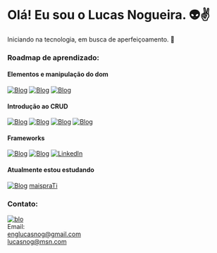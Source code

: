 # Olá! Eu sou o Lucas Nogueira. 👽✌️

Iniciando na tecnologia, em busca de aperfeiçoamento. 🚀
### Roadmap de aprendizado:

#### Elementos e manipulação do dom
[![Blog](https://img.shields.io/badge/HTML-239120?style=for-the-badge&logo=html5&logoColor=white)](https://github.com/lucasnog#)
[![Blog](https://img.shields.io/badge/CSS-239120?&style=for-the-badge&logo=css3&logoColor=white)](https://github.com/lucasnog#)
[![Blog](https://img.shields.io/badge/JavaScript-323330?style=for-the-badge&logo=javascript&logoColor=F7DF1E)](https://github.com/lucasnog#)

#### Introdução ao CRUD

[![Blog](https://img.shields.io/badge/Node.js-43853D?style=for-the-badge&logo=node.js&logoColor=white)](https://github.com/lucasnog#)
[![Blog](https://img.shields.io/badge/TypeScript-007ACC?style=for-the-badge&logo=typescript&logoColor=white)](https://github.com/lucasnog#)
[![Blog](https://img.shields.io/badge/PostgreSQL-316192?style=for-the-badge&logo=postgresql&logoColor=white)](https://github.com/lucasnog#)
[![Blog](https://img.shields.io/badge/MySQL-00000F?style=for-the-badge&logo=mysql&logoColor=white)](https://github.com/lucasnog#)

#### Frameworks

[![Blog](https://img.shields.io/badge/Tailwind_CSS-38B2AC?style=for-the-badge&logo=tailwind-css&logoColor=white)](https://github.com/lucasnog#)
[![Blog](https://img.shields.io/badge/Bootstrap-563D7C?style=for-the-badge&logo=bootstrap&logoColor=white)](https://github.com/lucasnog)
[![LinkedIn](https://img.shields.io/badge/LinkedIn-0077B5?style=for-the-badge&logo=linkedin&logoColor=white)](https://www.linkedin.com/in/luc4snog)



#### Atualmente estou estudando

[![Blog](https://img.shields.io/badge/Java-ED8B00?style=for-the-badge&logo=openjdk&logoColor=white)](https://github.com/lucasnog/maispraTi) [maispraTi](https://github.com/lucasnog/maispraTi)


### Contato:<br>
[![blo](https://img.shields.io/badge/LinkedIn-0077B5?style=for-the-badge&logo=linkedin&logoColor=white)](www.linkedin.com/in/luc4snog)
<br>
Email:
<br>
englucasnog@gmail.com
<br>
lucasnog@msn.com

